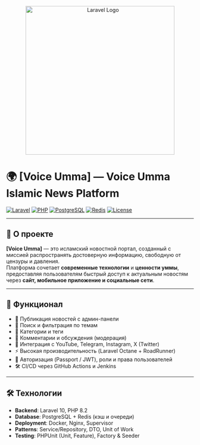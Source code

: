 <p align="center"><a href="https://laravel.com" target="_blank"><img src="https://raw.githubusercontent.com/laravel/art/master/logo-lockup/5%20SVG/2%20CMYK/1%20Full%20Color/laravel-logolockup-cmyk-red.svg" width="400" alt="Laravel Logo"></a></p>


# 🌍 [Voice Umma] — Voice Umma Islamic News Platform

[![Laravel](https://img.shields.io/badge/Laravel-10.x-red?logo=laravel)](https://laravel.com/)
[![PHP](https://img.shields.io/badge/PHP-8.2-blue?logo=php)](https://www.php.net/)
[![PostgreSQL](https://img.shields.io/badge/PostgreSQL-15-%23336791?logo=postgresql)](https://www.postgresql.org/)
[![Redis](https://img.shields.io/badge/Redis-Cache-%23DD0031?logo=redis)](https://redis.io/)
[![License](https://img.shields.io/badge/license-MIT-green.svg)](LICENSE)

---

## 📖 О проекте

**[Voice Umma]** — это исламский новостной портал, созданный с миссией распространять достоверную информацию, свободную от цензуры и давления.  
Платформа сочетает **современные технологии** и **ценности уммы**, предоставляя пользователям быстрый доступ к актуальным новостям через **сайт, мобильное приложение и социальные сети**.

---

## 🚀 Функционал
- 📡 Публикация новостей с админ-панели  
- 🔎 Поиск и фильтрация по темам  
- 📰 Категории и теги  
- 💬 Комментарии и обсуждения (модерация)  
- 📱 Интеграция с YouTube, Telegram, Instagram, X (Twitter)  
- ⚡️ Высокая производительность (Laravel Octane + RoadRunner)  
- 🔐 Авторизация (Passport / JWT), роли и права пользователей  
- 🛠 CI/CD через GitHub Actions и Jenkins  

---

## 🛠️ Технологии
- **Backend**: Laravel 10, PHP 8.2  
- **Database**: PostgreSQL + Redis (кэш и очереди)  
- **Deployment**: Docker, Nginx, Supervisor  
- **Patterns**: Service/Repository, DTO, Unit of Work  
- **Testing**: PHPUnit (Unit, Feature), Factory & Seeder  

